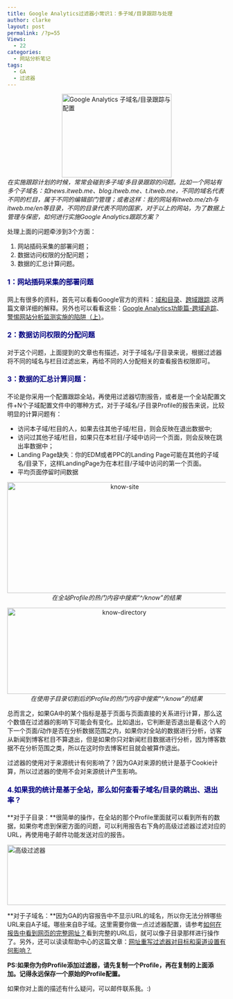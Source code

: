 ```yaml
---
title: Google Analytics过滤器小常识1：多子域/目录跟踪与处理
author: clarke
layout: post
permalink: /?p=55
Views:
  - 22
categories:
  - 网站分析笔记
tags:
  - GA
  - 过滤器
---
```

[<img class="alignright" style="display: block; margin-left: auto; margin-right: auto; border: 0pt;" title="Google Analytics 子域名/目录跟踪与配置" src="http://itweb.me/wp-content/uploads/2011/05/TM_thumb.jpg" alt="Google Analytics 子域名/目录跟踪与配置" width="253" height="193" border="0" />][1] *在实施跟踪计划的时候，常常会碰到多子域/多目录跟踪的问题。比如一个网站有多个子域名：如news.itweb.me、blog.itweb.me、t.itweb.me，不同的域名代表不同的栏目，属于不同的编辑部门管理；或者这样：我的网站有itweb.me/zh与itweb.me/en等目录，不同的目录代表不同的国家，对于以上的网站，为了数据上管理与保密，如何进行实施Google Analytics跟踪方案？*  
<!--more-->

处理上面的问题牵涉到3个方面：

1.  <div>
      网站插码采集的部署问题；
    </div>

2.  <div>
      数据访问权限的分配问题；
    </div>

3.  <div>
      数据的汇总计算问题。
    </div>

#### <span style="color: #000080; font-size: medium;">1：网站插码采集的部署问题</span>

网上有很多的资料，首先可以看看Google官方的资料：<a href="http://code.google.com/intl/zh-CN/apis/analytics/docs/concepts/gaConceptsDomains.html#siteDefinition" target="_blank">域和目录</a>、<a href="http://code.google.com/intl/zh-CN/apis/analytics/docs/tracking/gaTrackingSite.html" target="_blank">跨域跟踪</a>.这两篇文章详细的解释。另外也可以看看这些：[Google Analytics功能篇-跨域追踪][2]、<a href="http://www.chinawebanalytics.cn/wa-implementation-trap-1/" target="_blank">警惕网站分析监测实施的陷阱（上）</a>。

#### <span style="color: #000080; font-size: medium;">2：数据访问权限的分配问题</span>

对于这个问题，上面提到的文章也有描述，对于子域名/子目录来说，根据过滤器将不同的域名与栏目过滤出来，再给不同的人分配相关的查看报告权限即可。

#### <span style="color: #000080; font-size: medium;">3：数据的汇总计算问题：</span>

不论是你采用一个配置跟踪全站，再使用过滤器切割报告，或者是一个全站配置文件+N个子域配置文件中的哪种方式，对于子域名/子目录Profile的报告来说，比较明显的计算问题有：

*   访问本子域/栏目的人，如果去往其他子域/栏目，则会反映在退出数据中;
*   访问过其他子域/栏目，如果只在本栏目/子域中访问一个页面，则会反映在跳出率数据中；
*   Landing Page缺失：你的EDM或者PPC的Landing Page可能在其他的子域名/目录下，这样LandingPage为在本栏目/子域中访问的第一个页面。
*   平均页面停留时间数据

<p style="text-align: center;">
  <a href="http://itweb.me/wp-content/uploads/2011/05/knowsite.jpg"><img style="display: block; margin-left: auto; margin-right: auto; border-width: 0px;" title="know-site" src="http://itweb.me/wp-content/uploads/2011/05/knowsite_thumb.jpg" alt="know-site" width="526" height="256" border="0" /></a> <em>在全站Profile的热门内容中搜索”^/know”的结果</em>
</p>

<p style="text-align: center;">
  <img class="aligncenter" style="display: block; float: none; margin-left: auto; margin-right: auto; border-width: 0px;" title="know-directory" src="http://itweb.me/wp-content/uploads/2011/05/knowdirectory_thumb.jpg" alt="know-directory" width="524" height="199" border="0" /> <em>在使用子目录切割后的Profile的热门内容中搜索”^/know”的结果</em>
</p>

总而言之，如果GA中的某个指标是基于页面与页面直接的关系进行计算，那么这个数值在过滤器的影响下可能会有变化。比如退出，它判断是否退出是看这个人的下一个页面/动作是否在分析数据范围之内，如果你对全站的数据进行分析，访客从新闻到博客栏目不算退出，但是如果你只对新闻栏目数据进行分析，因为博客数据不在分析范围之类，所以在这时你去博客栏目就会被算作退出。

过滤器的使用对于来源统计有何影响了？因为GA对来源的统计是基于Cookie计算，所以过滤器的使用不会对来源统计产生影响。

#### <span style="color: #000080; font-size: medium;">4.如果我的统计是基于全站，那么如何查看子域名/目录的跳出、退出率？</span>

**对于子目录：**很简单的操作，在全站的那个Profile里面就可以看到所有的数据，如果你考虑到保密方面的问题，可以利用报告右下角的高级过滤器过滤对应的URL，再使用电子邮件功能发送对应的报告。

[<img style="display: block; float: none; margin-left: auto; margin-right: auto; border-width: 0px;" title="高级过滤器" src="http://itweb.me/wp-content/uploads/2011/05/thumb.jpg" alt="高级过滤器" width="525" height="139" border="0" />][3]

**对于子域名：**因为GA的内容报告中不显示URL的域名，所以你无法分辨哪些URL来自A子域。哪些来自B子域。这里需要你做一点过滤器配置，请参考<a href="http://www.google.com/support/googleanalytics/bin/answer.py?hl=zh-Hans&answer=55511" target="_blank">如何在报告中看到网页的完整网址？</a>看到完整的URL后，就可以像子目录那样进行操作了。另外，还可以读读帮助中心的这篇文章：<a href="http://www.google.com/support/googleanalytics/bin/answer.py?hl=zh-Hans&answer=55534" target="_blank">网址重写过滤器对目标和渠道设置有何影响？</a>

**PS:如果你为你Profile添加过滤器，请先复制一个Profile，再在复制的上面添加。记得永远保存一个原始的Profile配置。**

如果你对上面的描述有什么疑问，可以邮件联系我。:)

 [1]: http://itweb.me/wp-content/uploads/2011/05/TM.jpg
 [2]: http://bluewhale.cc/2010-04-18/google-analytics-cross-domain-tracking.html
 [3]: http://itweb.me/wp-content/uploads/2011/05/ba3ea5eccc0c.jpg